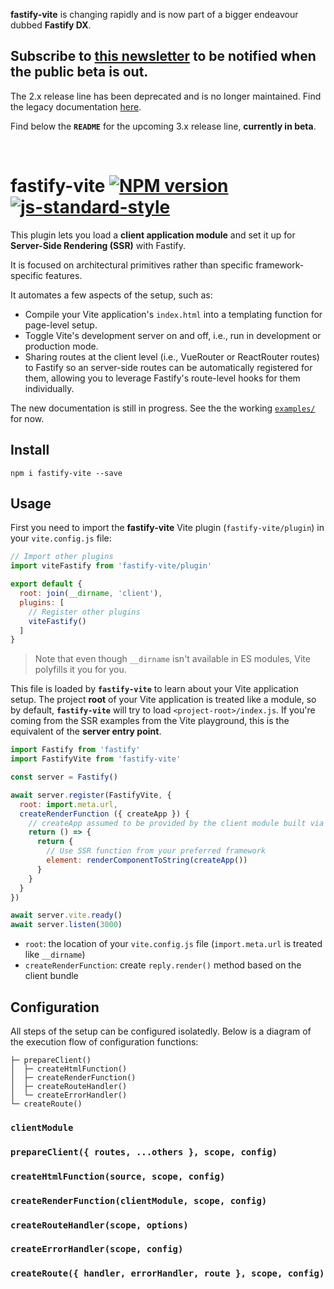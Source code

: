 **fastify-vite** is changing rapidly and is now part of a bigger endeavour dubbed **Fastify DX**. 

## Subscribe to [this newsletter](https://www.getrevue.co/profile/fastify-dx) to be notified when the public beta is out.

The 2.x release line has been deprecated and is no longer maintained. Find the legacy documentation [here](https://github.com/fastify/fastify-vite/releases/tag/v2.3.1).

Find below the **`README`** for the upcoming 3.x release line, **currently in beta**.

<br>

# fastify-vite [![NPM version](https://img.shields.io/npm/v/fastify-vite.svg?style=flat)](https://www.npmjs.com/package/fastify-vite) [![js-standard-style](https://img.shields.io/badge/code%20style-standard-brightgreen.svg?style=flat)](https://standardjs.com/)

This plugin lets you load a **client application module** and set it up for **Server-Side Rendering (SSR)** with Fastify. 

It is focused on architectural primitives rather than specific framework-specific features.

It automates a few aspects of the setup, such as:

- Compile your Vite application's `index.html` into a templating function for page-level setup.
- Toggle Vite's development server on and off, i.e., run in development or production mode.
- Sharing routes at the client level (i.e., VueRouter or ReactRouter routes) to Fastify so an server-side routes can be automatically registered for them, allowing you to leverage Fastify's route-level hooks for them individually.

The new documentation is still in progress. See the the working [`examples/`](https://github.com/fastify/fastify-vite/tree/dev/examples) for now.

## Install

```
npm i fastify-vite --save
```

## Usage

First you need to import the **fastify-vite** Vite plugin (`fastify-vite/plugin`) in your `vite.config.js` file:

```js
// Import other plugins
import viteFastify from 'fastify-vite/plugin'

export default {
  root: join(__dirname, 'client'),
  plugins: [
    // Register other plugins
    viteFastify()
  ]
}
```

> Note that even though `__dirname` isn't available in ES modules, Vite polyfills it you for you.

This file is loaded by **`fastify-vite`** to learn about your Vite application setup. The project **root** of your Vite application is treated like a module, so by default, **`fastify-vite`** will try to load `<project-root>/index.js`. If you're coming from the SSR examples from the Vite playground, this is the equivalent of the **server entry point**.

```js
import Fastify from 'fastify'
import FastifyVite from 'fastify-vite'

const server = Fastify()

await server.register(FastifyVite, {
  root: import.meta.url, 
  createRenderFunction ({ createApp }) {
    // createApp assumed to be provided by the client module built via Vite
    return () => {
      return {
        // Use SSR function from your preferred framework
        element: renderComponentToString(createApp())
      }
    }
  }
})

await server.vite.ready()
await server.listen(3000)

```

- `root`: the location of your `vite.config.js` file (`import.meta.url` is treated like `__dirname`)
- `createRenderFunction`: create `reply.render()` method based on the client bundle

## Configuration

All steps of the setup can be configured isolatedly. Below is a diagram of the execution flow of configuration functions:

```
├─ prepareClient()
│  ├─ createHtmlFunction()
│  ├─ createRenderFunction()
│  ├─ createRouteHandler()
│  └─ createErrorHandler()
└─ createRoute()
```

### `clientModule`

### `prepareClient({ routes, ...others }, scope, config)`

### `createHtmlFunction(source, scope, config)`

### `createRenderFunction(clientModule, scope, config)`

### `createRouteHandler(scope, options)`

### `createErrorHandler(scope, config)`

### `createRoute({ handler, errorHandler, route }, scope, config)`
